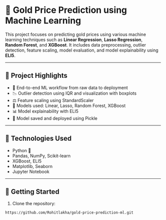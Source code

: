 # 🧠 Gold Price Prediction using Machine Learning

This project focuses on predicting gold prices using various machine learning techniques such as **Linear Regression**, **Lasso Regression**, **Random Forest**, and **XGBoost**. It includes data preprocessing, outlier detection, feature scaling, model evaluation, and model explainability using **ELI5**.

---

## 📌 Project Highlights

- 📂 End-to-end ML workflow from raw data to deployment
- 📉 Outlier detection using IQR and visualization with boxplots
- ⚖️ Feature scaling using StandardScaler
- 🧠 Models used: Linear, Lasso, Random Forest, XGBoost
- 📊 Model explainability with ELI5
- 💾 Model saved and deployed using Pickle

---

## 🔧 Technologies Used

- Python 🐍
- Pandas, NumPy, Scikit-learn
- XGBoost, ELI5
- Matplotlib, Seaborn
- Jupyter Notebook

---

## 🚀 Getting Started

1. Clone the repository:
```bash
https://github.com/Rohitlakha/gold-price-prediction-ml.git
```
